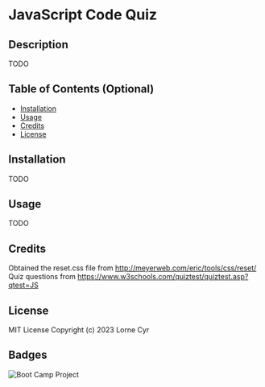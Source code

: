 # JavaScript Code Quiz

## Description

TODO

## Table of Contents (Optional)

- [Installation](#installation)
- [Usage](#usage)
- [Credits](#credits)
- [License](#license)

## Installation

TODO

## Usage

TODO

## Credits

Obtained the reset.css file from http://meyerweb.com/eric/tools/css/reset/
Quiz questions from https://www.w3schools.com/quiztest/quiztest.asp?qtest=JS

## License

MIT License Copyright (c) 2023 Lorne Cyr

## Badges

![Boot Camp Project](https://img.shields.io/badge/Boot%20Camp%20Project-%E2%9C%94%EF%B8%8F-green)
